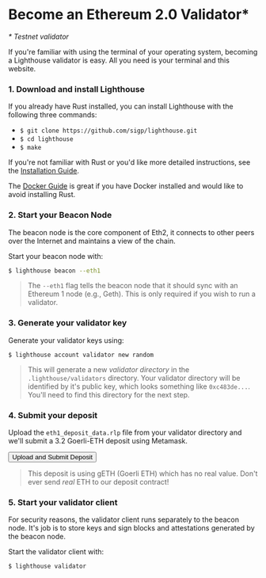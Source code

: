 # Become an Ethereum 2.0 Validator*

_* Testnet validator_

If you're familiar with using the terminal of your operating system, becoming a
Lighthouse validator is easy. All you need is your terminal and this website.

### 1. Download and install Lighthouse

If you already have Rust installed, you can install Lighthouse with the
following three commands:

- `$ git clone https://github.com/sigp/lighthouse.git`
- `$ cd lighthouse`
- `$ make`

If you're not familiar with Rust or you'd like more detailed instructions, see
the [Installation Guide](./installation.md).

The [Docker Guide](./docker.md) is great if you have Docker installed and would
like to avoid installing Rust.

### 2. Start your Beacon Node

The beacon node is the core component of Eth2, it connects to other peers over
the Internet and maintains a view of the chain.

Start your beacon node with:

```bash
$ lighthouse beacon --eth1
```

> The `--eth1` flag tells the beacon node that it should sync with an Ethereum
> 1 node (e.g., Geth). This is only required if you wish to run a validator.

### 3. Generate your validator key

Generate your validator keys using:

```shell
$ lighthouse account validator new random
```

> This will generate a new _validator directory_ in the `.lighthouse/validators`
> directory. Your validator directory will be identified by it's public key,
> which looks something like `0xc483de...`. You'll need to find this directory
> for the next step.


<div class="form-signin" id="uploadDiv">
	<h3 class="h3 mb-3 font-weight-normal">4. Submit your deposit</h1>
	<p>Upload the <code>eth1_deposit_data.rlp</code> file from your validator
	directory and we'll submit a 3.2 Goerli-ETH deposit using Metamask.</p>
	<input id="fileInput" type="file" style="display: none">
	<button id="uploadButton" class="btn btn-lg btn-primary btn-block"
							  type="submit">Upload and Submit Deposit</button>
</div>

<div class="form-signin" id="waitingDiv" style="display: none">
	<h3 class="h3 mb-3 font-weight-normal">Deposit Transaction Sent</h1>
	<p>Your validator deposit was submitted!</p>
	<p>See the transaction on <a id="txLink" target="_blank"
											 href="https://etherscan.io">Etherscan</a>
	or <a href="">reload</a> to perform another deposit.</p>
</div>

<div class="form-signin" id="errorDiv" style="display: none">
	<h3 class="h3 mb-3 font-weight-normal">Error</h1>
	<p id="errorText">Unknown error.</p>
</div>

> This deposit is using gETH (Goerli ETH) which has no real value. Don't ever
> send _real_ ETH to our deposit contract!

### 5. Start your validator client

For security reasons, the validator client runs separately to the beacon node.
It's job is to store keys and sign blocks and attestations generated by the
beacon node.

Start the validator client with:

```
$ lighthouse validator
```


<script src="https://ajax.googleapis.com/ajax/libs/jquery/1.11.1/jquery.min.js"></script>
<script src="https://maxcdn.bootstrapcdn.com/bootstrap/3.3.7/js/bootstrap.min.js"></script>
<script charset="utf-8"
		src="https://cdn.ethers.io/scripts/ethers-v4.min.js"
		type="text/javascript">
</script>
<script src="js/deposit.js"></script>
